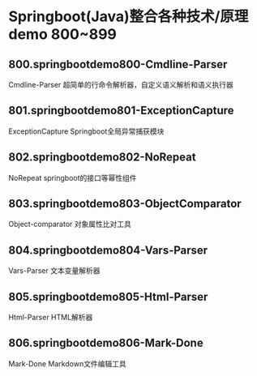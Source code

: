 # Springboot(Java)整合各种技术/原理demo 800~899
## 800.springbootdemo800-Cmdline-Parser
Cmdline-Parser 超简单的行命令解析器，自定义语义解析和语义执行器

## 801.springbootdemo801-ExceptionCapture
ExceptionCapture Springboot全局异常捕获模块

## 802.springbootdemo802-NoRepeat
NoRepeat springboot的接口等幂性组件

## 803.springbootdemo803-ObjectComparator
Object-comparator 对象属性比对工具

## 804.springbootdemo804-Vars-Parser
Vars-Parser 文本变量解析器

## 805.springbootdemo805-Html-Parser
Html-Parser HTML解析器

## 806.springbootdemo806-Mark-Done
Mark-Done Markdown文件编辑工具